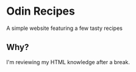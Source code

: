 # Odin Recipes

A simple website featuring a few tasty recipes

## Why?

I'm reviewing my HTML knowledge after a break.
